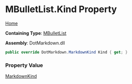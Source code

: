 # MBulletList\.Kind Property

[Home](../../../../README.md)

**Containing Type**: [MBulletList](../README.md)

**Assembly**: DotMarkdown\.dll

```csharp
public override DotMarkdown.MarkdownKind Kind { get; }
```

### Property Value

[MarkdownKind](../../../MarkdownKind/README.md)

